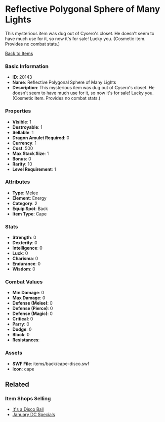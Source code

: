 # Reflective Polygonal Sphere of Many Lights

This mysterious item was dug out of Cysero's closet. He doesn't seem to have much use for it, so now it's for sale! Lucky you. (Cosmetic item. Provides no combat stats.)

[Back to Items](../items.md)

### Basic Information

- **ID**: 20143
- **Name**: Reflective Polygonal Sphere of Many Lights
- **Description**: This mysterious item was dug out of Cysero&#039;s closet. He doesn&#039;t seem to have much use for it, so now it&#039;s for sale! Lucky you. (Cosmetic item. Provides no combat stats.)

### Properties

- **Visible**: 1
- **Destroyable**: 1
- **Sellable**: 1
- **Dragon Amulet Required**: 0
- **Currency**: 1
- **Cost**: 500
- **Max Stack Size**: 1
- **Bonus**: 0
- **Rarity**: 10
- **Level Requirement**: 1

### Attributes

- **Type**: Melee
- **Element**: Energy
- **Category**: 2
- **Equip Spot**: Back
- **Item Type**: Cape

### Stats

- **Strength**: 0
- **Dexterity**: 0
- **Intelligence**: 0
- **Luck**: 0
- **Charisma**: 0
- **Endurance**: 0
- **Wisdom**: 0

### Combat Values

- **Min Damage**: 0
- **Max Damage**: 0
- **Defense (Melee)**: 0
- **Defense (Pierce)**: 0
- **Defense (Magic)**: 0
- **Critical**: 0
- **Parry**: 0
- **Dodge**: 0
- **Block**: 0
- **Resistances**: 

### Assets

- **SWF File**: items/back/cape-disco.swf
- **Icon**: cape

## Related

### Item Shops Selling

- [It's a Disco Ball](../item-shops/688-it-s-a-disco-ball.md)
- [January DC Specials](../item-shops/727-january-dc-specials.md)

